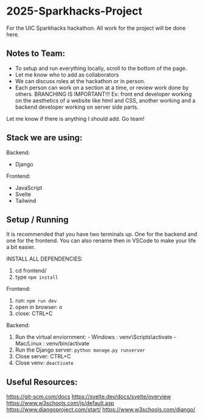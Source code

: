 # 2025-Sparkhacks-Project
For the UIC Sparkhacks hackathon. All work for the project will be done here.

## Notes to Team:
- To setup and run everything locally, scroll to the bottom of the page.
- Let me know who to add as collaborators
- We can discuss roles at the hackathon or in person.
- Each person can work on a section at a time, or review work done by others. BRANCHING IS IMPORTANT!!!
  Ex: front end developer working on the aesthetics of a website like html and CSS, another working and a backend developer working on server side parts.

Let me know if there is anything I should add. Go team!
## Stack we are using:

Backend:
- Django

Frontend:
- JavaScript
- Svelte
- Tailwind

## Setup / Running 

It is recommended that you have two terminals up. One for the backend and one for the frontend. You can also rename then in VSCode to make your life a bit easier.

INSTALL ALL DEPENDENCIES:
  1. cd frontend/
  2. type `npm install` 

Frontend: 
  1. run: `npm run dev`
  2. open in browser: o
  3. close: CTRL+C

Backend:
  1. Run the virtual enviornment:
    - Windows : venv\Scripts\activate
    - Mac/Linux : venv/bin/activate
  2. Run the Django server:  `python manage.py runserver`
  3. Close server: CTRL+C
  4. Close venv: `deactivate`


## Useful Resources:
https://git-scm.com/docs
https://svelte.dev/docs/svelte/overview
https://www.w3schools.com/js/default.asp
https://www.djangoproject.com/start/
https://www.w3schools.com/django/
